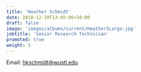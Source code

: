 ```yaml
---
title: 'Heather Schmidt'
date: 2018-12-20T13:45:06+10:00
draft: false
image: 'images/albums/current/HeatherSLarge.jpg'
jobtitle: 'Senior Research Technician'
promoted: true
weight: 5
---
```


Email: hkschmidt@wustl.edu